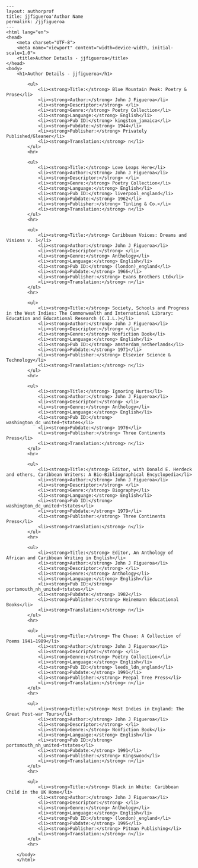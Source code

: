 
    ---
    layout: authorprof
    title: jjfigueroa'Author Name 
    permalink: /jjfigueroa
    ---
    <html lang="en">
    <head>
        <meta charset="UTF-8">
        <meta name="viewport" content="width=device-width, initial-scale=1.0">
        <title>Author Details - jjfigueroa</title>
    </head>
    <body>
        <h1>Author Details - jjfigueroa</h1>
        
            <ul>
                <li><strong>Title:</strong> Blue Mountain Peak: Poetry & Prose</li>
                <li><strong>Author:</strong> John J Figueroa</li>
                <li><strong>Descriptor:</strong> </li>
                <li><strong>Genre:</strong> Poetry Collection</li>
                <li><strong>Language:</strong> English</li>
                <li><strong>Pub ID:</strong> kingston_jamaica</li>
                <li><strong>Pubdate:</strong> 1944</li>
                <li><strong>Publisher:</strong> Privately Published/Gleaner</li>
                <li><strong>Translation:</strong> n</li>
            </ul>
            <hr>
            
            <ul>
                <li><strong>Title:</strong> Love Leaps Here</li>
                <li><strong>Author:</strong> John J Figueroa</li>
                <li><strong>Descriptor:</strong> </li>
                <li><strong>Genre:</strong> Poetry Collection</li>
                <li><strong>Language:</strong> English</li>
                <li><strong>Pub ID:</strong> liverpool_england</li>
                <li><strong>Pubdate:</strong> 1962</li>
                <li><strong>Publisher:</strong> Tinling & Co.</li>
                <li><strong>Translation:</strong> n</li>
            </ul>
            <hr>
            
            <ul>
                <li><strong>Title:</strong> Caribbean Voices: Dreams and Visions v. 1</li>
                <li><strong>Author:</strong> John J Figueroa</li>
                <li><strong>Descriptor:</strong> </li>
                <li><strong>Genre:</strong> Anthology</li>
                <li><strong>Language:</strong> English</li>
                <li><strong>Pub ID:</strong> (london)_england</li>
                <li><strong>Pubdate:</strong> 1966</li>
                <li><strong>Publisher:</strong> Evans Brothers Ltd</li>
                <li><strong>Translation:</strong> n</li>
            </ul>
            <hr>
            
            <ul>
                <li><strong>Title:</strong> Society, Schools and Progress in the West Indies: The Commonwealth and International Library: Education and Educational Research (C.I.L.)</li>
                <li><strong>Author:</strong> John J Figueroa</li>
                <li><strong>Descriptor:</strong> </li>
                <li><strong>Genre:</strong> Nonfiction Book</li>
                <li><strong>Language:</strong> English</li>
                <li><strong>Pub ID:</strong> amsterdam_netherlands</li>
                <li><strong>Pubdate:</strong> 1971</li>
                <li><strong>Publisher:</strong> Elsevier Science & Technology</li>
                <li><strong>Translation:</strong> n</li>
            </ul>
            <hr>
            
            <ul>
                <li><strong>Title:</strong> Ignoring Hurts</li>
                <li><strong>Author:</strong> John J Figueroa</li>
                <li><strong>Descriptor:</strong> </li>
                <li><strong>Genre:</strong> Anthology</li>
                <li><strong>Language:</strong> English</li>
                <li><strong>Pub ID:</strong> washington_dc_united¬†states</li>
                <li><strong>Pubdate:</strong> 1976</li>
                <li><strong>Publisher:</strong> Three Continents Press</li>
                <li><strong>Translation:</strong> n</li>
            </ul>
            <hr>
            
            <ul>
                <li><strong>Title:</strong> Editor, with Donald E. Herdeck and others, Caribbean Writers: A Bio-Bibliographical Encyclopedia</li>
                <li><strong>Author:</strong> John J Figueroa</li>
                <li><strong>Descriptor:</strong> </li>
                <li><strong>Genre:</strong> Biography</li>
                <li><strong>Language:</strong> English</li>
                <li><strong>Pub ID:</strong> washington_dc_united¬†states</li>
                <li><strong>Pubdate:</strong> 1979</li>
                <li><strong>Publisher:</strong> Three Continents Press</li>
                <li><strong>Translation:</strong> n</li>
            </ul>
            <hr>
            
            <ul>
                <li><strong>Title:</strong> Editor, An Anthology of African and Caribbean Writing in English</li>
                <li><strong>Author:</strong> John J Figueroa</li>
                <li><strong>Descriptor:</strong> </li>
                <li><strong>Genre:</strong> Anthology</li>
                <li><strong>Language:</strong> English</li>
                <li><strong>Pub ID:</strong> portsmouth_nh_united¬†states</li>
                <li><strong>Pubdate:</strong> 1982</li>
                <li><strong>Publisher:</strong> Heinemann Educational Books</li>
                <li><strong>Translation:</strong> n</li>
            </ul>
            <hr>
            
            <ul>
                <li><strong>Title:</strong> The Chase: A Collection of Poems 1941–1989</li>
                <li><strong>Author:</strong> John J Figueroa</li>
                <li><strong>Descriptor:</strong> </li>
                <li><strong>Genre:</strong> Poetry Collection</li>
                <li><strong>Language:</strong> English</li>
                <li><strong>Pub ID:</strong> leeds_ldn_england</li>
                <li><strong>Pubdate:</strong> 1991</li>
                <li><strong>Publisher:</strong> Peepal Tree Press</li>
                <li><strong>Translation:</strong> n</li>
            </ul>
            <hr>
            
            <ul>
                <li><strong>Title:</strong> West Indies in England: The Great Post-war Tours</li>
                <li><strong>Author:</strong> John J Figueroa</li>
                <li><strong>Descriptor:</strong> </li>
                <li><strong>Genre:</strong> Nonfiction Book</li>
                <li><strong>Language:</strong> English</li>
                <li><strong>Pub ID:</strong> portsmouth_nh_united¬†states</li>
                <li><strong>Pubdate:</strong> 1991</li>
                <li><strong>Publisher:</strong> Kingswood</li>
                <li><strong>Translation:</strong> n</li>
            </ul>
            <hr>
            
            <ul>
                <li><strong>Title:</strong> Black in White: Caribbean Child in the UK Home</li>
                <li><strong>Author:</strong> John J Figueroa</li>
                <li><strong>Descriptor:</strong> </li>
                <li><strong>Genre:</strong> Anthology</li>
                <li><strong>Language:</strong> English</li>
                <li><strong>Pub ID:</strong> (london)_england</li>
                <li><strong>Pubdate:</strong> 1995</li>
                <li><strong>Publisher:</strong> Pitman Publishing</li>
                <li><strong>Translation:</strong> n</li>
            </ul>
            <hr>
            
        </body>
        </html>
        